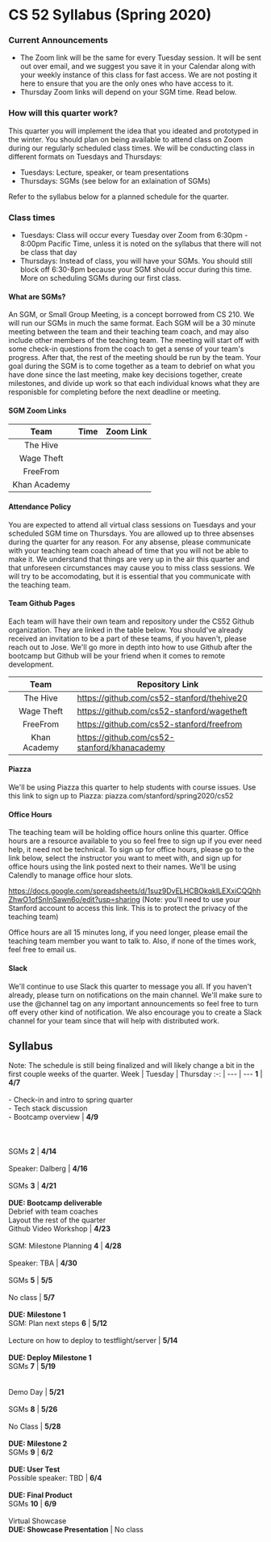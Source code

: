 # CS 52 Syllabus (Spring 2020)

### Current Announcements
- The Zoom link will be the same for every Tuesday session. It will be sent out over email, and we suggest you save it in your Calendar along with your weekly instance of this class for fast access. We are not posting it here to ensure that you are the only ones who have access to it.
- Thursday Zoom links will depend on your SGM time. Read below.

### How will this quarter work?
This quarter you will implement the idea that you ideated and prototyped in the winter. You should plan on being available to attend class on Zoom during our regularly scheduled class times. We will be conducting class in different formats on Tuesdays and Thursdays:
* Tuesdays: Lecture, speaker, or team presentations
* Thursdays: SGMs (see below for an exlaination of SGMs)

Refer to the syllabus below for a planned schedule for the quarter.

### Class times
* Tuesdays: Class will occur every Tuesday over Zoom from 6:30pm - 8:00pm Pacific Time, unless it is noted on the syllabus that there will not be class that day
* Thursdays: Instead of class, you will have your SGMs. You should still block off 6:30-8pm because your SGM should occur during this time. More on scheduling SGMs during our first class.

#### What are SGMs?
An SGM, or Small Group Meeting, is a concept borrowed from CS 210. We will run our SGMs in much the same format. Each SGM will be a 30 minute meeting between the team and their teaching team coach, and may also include other members of the teaching team. The meeting will start off with some check-in questions from the coach to get a sense of your team's progress. After that, the rest of the meeting should be run by the team. Your goal during the SGM is to come together as a team to debrief on what you have done since the last meeting, make key decisions together, create milestones, and divide up work so that each individual knows what they are responisble for completing before the next deadline or meeting.


#### SGM Zoom Links
Team | Time | Zoom Link
:-: | --- | --- 
The Hive | | 
Wage Theft | | 
FreeFrom | |
Khan Academy | |

#### Attendance Policy
You are expected to attend all virtual class sessions on Tuesdays and your scheduled SGM time on Thursdays. You are allowed up to three absenses during the quarter for any reason. For any absense, please communicate with your teaching team coach ahead of time that you will not be able to make it. We understand that things are very up in the air this quarter and that unforeseen circumstances may cause you to miss class sessions. We will try to be accomodating, but it is essential that you communicate with the teaching team.

#### Team Github Pages
Each team will have their own team and repository under the CS52 Github organization. They are linked in the table below. You should've already received an invitation to be a part of these teams, if you haven't, please reach out to Jose. 
We'll go more in depth into how to use Github after the bootcamp but Github will be your friend when it comes to remote development.

Team | Repository Link
:-: | --- 
The Hive | https://github.com/cs52-stanford/thehive20
Wage Theft | https://github.com/cs52-stanford/wagetheft
FreeFrom | https://github.com/cs52-stanford/freefrom
Khan Academy | https://github.com/cs52-stanford/khanacademy 

#### Piazza
We'll be using Piazza this quarter to help students with course issues. Use this link to sign up to Piazza: piazza.com/stanford/spring2020/cs52

#### Office Hours
The teaching team will be holding office hours online this quarter. Office hours are a resource available to you so feel free to sign up if you ever need help, it need not be technical. To sign up for office hours, please go to the link below, select the instructor you want to meet with, and sign up for office hours using the link posted next to their names. We'll be using Calendly to manage office hour slots. 

https://docs.google.com/spreadsheets/d/1suz9DvELHCBOkqkILEXxiCQQhhZhwO1ofSnInSawn6o/edit?usp=sharing
(Note: you'll need to use your Stanford account to access this link. This is to protect the privacy of the teaching team)

Office hours are all 15 minutes long, if you need longer, please email the teaching team member you want to talk to. Also, if none of the times work, feel free to email us.

#### Slack
We'll continue to use Slack this quarter to message you all. If you haven't already, please turn on notifications on the main channel. We'll make sure to use the @channel tag on any important announcements so feel free to turn off every other kind of notification. We also encourage you to create a Slack channel for your team since that will help with distributed work.

## Syllabus
Note: The schedule is still being finalized and will likely change a bit in the first couple weeks of the quarter.
Week | Tuesday | Thursday
:-: | --- | --- 
**1** | **4/7**<br><br>- Check-in and intro to spring quarter<br>- Tech stack discussion<br>- Bootcamp overview | **4/9**<br><br><br><br>SGMs
**2** | **4/14**<br><br>Speaker: Dalberg | **4/16**<br><br>SGMs
**3** | **4/21**<br><br>**DUE: Bootcamp deliverable**<br>Debrief with team coaches<br>Layout the rest of the quarter <br>Github Video Workshop | **4/23**<br><br>SGM: Milestone Planning
**4** | **4/28**<br><br>Speaker: TBA | **4/30**<br><br>SGMs
**5** | **5/5**<br><br>No class | **5/7**<br><br>**DUE: Milestone 1**<br>SGM: Plan next steps
**6** | **5/12**<br><br>Lecture on how to deploy to testflight/server | **5/14**<br><br>**DUE: Deploy Milestone 1**<br>SGMs
**7** | **5/19**<br><br><br>Demo Day | **5/21**<br><br>SGMs
**8** | **5/26**<br><br>No Class | **5/28**<br><br>**DUE: Milestone 2**<br>SGMs
**9** | **6/2**<br><br>**DUE: User Test**<br>Possible speaker: TBD | **6/4**<br><br>**DUE: Final Product**<br>SGMs
**10** | **6/9**<br><br>Virtual Showcase<br>**DUE: Showcase Presentation** | No class
